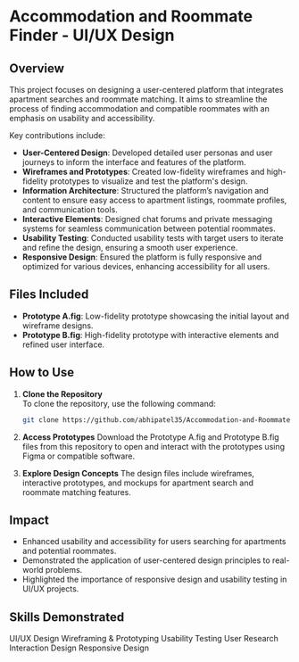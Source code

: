 # Accommodation and Roommate Finder - UI/UX Design

## Overview

This project focuses on designing a user-centered platform that integrates apartment searches and roommate matching. It aims to streamline the process of finding accommodation and compatible roommates with an emphasis on usability and accessibility.

Key contributions include:

- **User-Centered Design**: Developed detailed user personas and user journeys to inform the interface and features of the platform.
- **Wireframes and Prototypes**: Created low-fidelity wireframes and high-fidelity prototypes to visualize and test the platform's design.
- **Information Architecture**: Structured the platform’s navigation and content to ensure easy access to apartment listings, roommate profiles, and communication tools.
- **Interactive Elements**: Designed chat forums and private messaging systems for seamless communication between potential roommates.
- **Usability Testing**: Conducted usability tests with target users to iterate and refine the design, ensuring a smooth user experience.
- **Responsive Design**: Ensured the platform is fully responsive and optimized for various devices, enhancing accessibility for all users.

## Files Included

- **Prototype A.fig**: Low-fidelity prototype showcasing the initial layout and wireframe designs.
- **Prototype B.fig**: High-fidelity prototype with interactive elements and refined user interface.

## How to Use

1. **Clone the Repository**  
   To clone the repository, use the following command:
   ```bash
   git clone https://github.com/abhipatel35/Accommodation-and-Roommate-Finder.git

2. **Access Prototypes**
   Download the Prototype A.fig and Prototype B.fig files from this repository to open and interact with the prototypes using Figma or compatible software.

3. **Explore Design Concepts**
   The design files include wireframes, interactive prototypes, and mockups for apartment search and roommate matching features.

## Impact
- Enhanced usability and accessibility for users searching for apartments and potential roommates.
- Demonstrated the application of user-centered design principles to real-world problems.
- Highlighted the importance of responsive design and usability testing in UI/UX projects.

## Skills Demonstrated
  UI/UX Design
  Wireframing & Prototyping
  Usability Testing
  User Research
  Interaction Design
  Responsive Design
